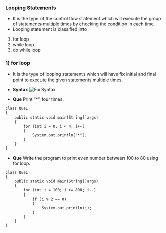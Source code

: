 ### Looping Statements 
* It is the type of the control flow statement which will execute the group of statements multiple times by checking the condition in each time.
* Looping statement is classified into 
1) for loop
2) while loop
3) do while loop

### 1) for loop 
* It is the type of looping statements which will have fix initial and final point to execute the given statements multiple times.
* __Syntax__
![ForSyntax]()

* __Que__ Print "*" four times.

```
class Que1
{
    public static void main(String[]args)
    {
        for (int i = 0; i < 4; i++)
        {
            System.out.println("*");
        }
    }
}
```
* __Que__ Write the program to print even number between 100 to 80 using for loop.

```
class Que1
{
    public static void main(String[]args)
    {
        for (int i = 100; i >= 800; i--)
        {
            if (i % 2 == 0)
            {
                System.out.println(i);
            }
        }
    }
}
```

